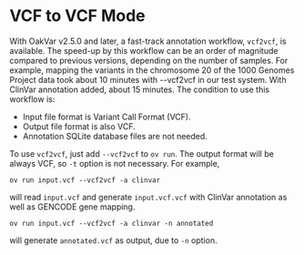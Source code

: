 # VCF to VCF Mode

With OakVar v2.5.0 and later, a fast-track annotation workflow, `vcf2vcf`, is available. The speed-up by this workflow can be an order of magnitude compared to previous versions, depending on the number of samples. For example, mapping the variants in the chromosome 20 of the 1000 Genomes Project data took about 10 minutes with --vcf2vcf in our test system. With ClinVar annotation added, about 15 minutes. The condition to use this workflow is:

- Input file format is Variant Call Format (VCF).
- Output file format is also VCF.
- Annotation SQLite database files are not needed.

To use `vcf2vcf`, just add `--vcf2vcf` to `ov run`. The output format will be always VCF, so `-t` option is not necessary. For example,

    ov run input.vcf --vcf2vcf -a clinvar

will read `input.vcf` and generate `input.vcf.vcf` with ClinVar annotation as well as GENCODE gene mapping.

    ov run input.vcf --vcf2vcf -a clinvar -n annotated

will generate `annotated.vcf` as output, due to `-n` option.
